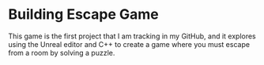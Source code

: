 # Building Escape Game

This game is the first project that I am tracking in my GitHub, and it explores using the Unreal editor and C++ to create a game where you must escape from a room by solving a puzzle.